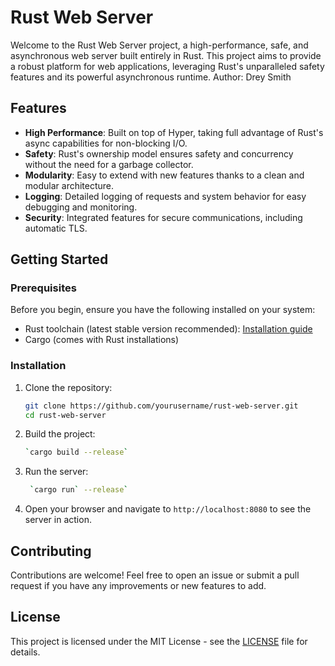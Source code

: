 # Rust Web Server
Welcome to the Rust Web Server project, a high-performance, safe, and asynchronous web server built entirely in Rust. This project aims to provide a robust platform for web applications, leveraging Rust's unparalleled safety features and its powerful asynchronous runtime.
Author: Drey Smith

## Features

- **High Performance**: Built on top of Hyper, taking full advantage of Rust's async capabilities for non-blocking I/O.
- **Safety**: Rust's ownership model ensures safety and concurrency without the need for a garbage collector.
- **Modularity**: Easy to extend with new features thanks to a clean and modular architecture.
- **Logging**: Detailed logging of requests and system behavior for easy debugging and monitoring.
- **Security**: Integrated features for secure communications, including automatic TLS.

## Getting Started

### Prerequisites

Before you begin, ensure you have the following installed on your system:
- Rust toolchain (latest stable version recommended): [Installation guide](https://www.rust-lang.org/tools/install)
- Cargo (comes with Rust installations)

### Installation

1. Clone the repository:
   ```bash
   git clone https://github.com/yourusername/rust-web-server.git
   cd rust-web-server

2. Build the project:
   ```bash
   `cargo build --release`

3. Run the server:
   ```bash
    `cargo run` --release`

4. Open your browser and navigate to `http://localhost:8080` to see the server in action.

## Contributing
Contributions are welcome! Feel free to open an issue or submit a pull request if you have any improvements or new features to add.

## License
This project is licensed under the MIT License - see the [LICENSE](LICENSE) file for details.
```